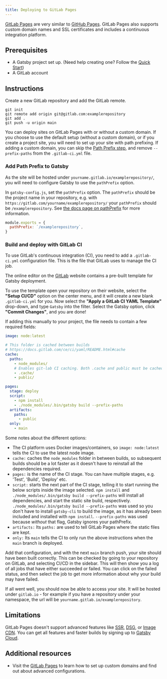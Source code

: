 ```yaml
---
title: Deploying to GitLab Pages
---
```


[GitLab Pages](https://about.gitlab.com/stages-devops-lifecycle/pages/) are very similar to [GitHub Pages](/docs/how-to/previews-deploys-hosting/how-gatsby-works-with-github-pages). GitLab Pages also supports custom domain names and SSL certificates and includes a continuous integration platform.

## Prerequisites

- A Gatsby project set up. (Need help creating one? Follow the [Quick Start](/docs/quick-start/))
- A GitLab account

## Instructions

Create a new GitLab repository and add the GitLab remote.

```shell
git init
git remote add origin git@gitlab.com:examplerepository
git add .
git push -u origin main
```

You can deploy sites on GitLab Pages with or without a custom domain. If you choose to use the default setup (without a custom domain), or if you create a project site, you will need to set up your site with path prefixing. If adding a custom domain, you can skip the [Path Prefix step](#add-path-prefix-to-gatsby), and remove `--prefix-paths` from the `.gitlab-ci.yml` file.

### Add Path Prefix to Gatsby

As the site will be hosted under `yourname.gitlab.io/examplerepository/`, you will need to configure Gatsby to use the `pathPrefix` option.

In `gatsby-config.js`, set the `pathPrefix` option. The `pathPrefix` should be the project name in your repository, e.g. with `https://gitlab.com/yourname/examplerepository/` your `pathPrefix` should be `/examplerepository`. See [the docs page on pathPrefix](/docs/how-to/previews-deploys-hosting/path-prefix/) for more information.

```js:title=gatsby-config.js
module.exports = {
  pathPrefix: `/examplerepository`,
}
```

### Build and deploy with GitLab CI

To use GitLab's continuous integration (CI), you need to add a `.gitlab-ci.yml` configuration file. This is the file that GitLab uses to manage the CI job.

The online editor on the [GitLab](https://gitlab.com) website contains a pre-built template for Gatsby deployment.

To use the template open your repository on their website, select the **"Setup CI/CD"** option on the center menu, and it will create a new blank `.gitlab-ci.yml` for you. Now select the **"Apply a GitLab CI YAML Template"** drop-down, and type `Gatsby` into the filter. Select the Gatsby option, click **"Commit Changes"**, and you are done!

If adding this manually to your project, the file needs to contain a few required fields:

```yaml:title=.gitlab-ci.yml
image: node:latest

# This folder is cached between builds
# https://docs.gitlab.com/ce/ci/yaml/README.html#cache
cache:
  paths:
    - node_modules/
    # Enables git-lab CI caching. Both .cache and public must be cached, otherwise builds will fail.
    - .cache/
    - public/

pages:
  stage: deploy
  script:
    - npm install
    - ./node_modules/.bin/gatsby build --prefix-paths
  artifacts:
    paths:
      - public
  only:
    - main
```

Some notes about the different options:

- The CI platform uses Docker images/containers, so `image: node:latest` tells the CI to use the latest node image.
- `cache:` caches the `node_modules` folder in between builds, so subsequent builds should be a lot faster as it doesn't have to reinstall all the dependencies required.
- `pages:` is the name of the CI stage. You can have multiple stages, e.g. 'Test', 'Build', 'Deploy' etc.
- `script:` starts the next part of the CI stage, telling it to start running the below scripts inside the image selected. `npm install` and `./node_modules/.bin/gatsby build --prefix-paths` will install all dependencies, and start the static site build, respectively. `./node_modules/.bin/gatsby build --prefix-paths` was used so you don't have to install `gatsby-cli` to build the image, as it has already been included and installed with `npm install`. `--prefix-paths` was used because _without_ that flag, Gatsby ignores your pathPrefix.
- `artifacts:` Its `paths:` are used to tell GitLab Pages where the static files are kept.
- `only:` Its `main` tells the CI to only run the above instructions when the `main` branch is deployed.

Add that configuration, and with the next `main` branch push, your site should have been built correctly. This can be checked by going to your repository on GitLab, and selecting CI/CD in the sidebar. This will then show you a log of all jobs that have either succeeded or failed. You can click on the failed status, and then select the job to get more information about why your build may have failed.

If all went well, you should now be able to access your site. It will be hosted under `gitlab.io` - for example if you have a repository under your namespace, the url will be `yourname.gitlab.io/examplerepository`.

## Limitations

GitLab Pages doesn't support advanced features like [SSR](/docs/how-to/rendering-options/using-server-side-rendering/), [DSG](/docs/how-to/rendering-options/using-deferred-static-generation/), or [Image CDN](/docs/how-to/images-and-media/using-gatsby-plugin-image/#gatsby-cloud-image-cdn). You can get all features and faster builds by signing up to [Gatsby Cloud](/dashboard/signup).

## Additional resources

- Visit the [GitLab Pages](https://docs.gitlab.com/ee/user/project/pages/) to learn how to set up custom domains and find out about advanced configurations.

